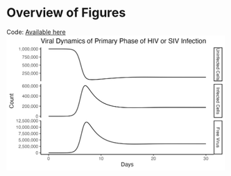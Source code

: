 # Overview of Figures

Code: [Available here](https://raw.githubusercontent.com/medewitt/virusdynamics/main/Ch3/fig3.3.R)
![](Ch3/Figure3-3.png)